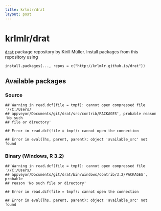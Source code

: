 ```yaml
---
title: krlmlr/drat
layout: post
---
```


# krlmlr/drat

[`drat`](https://github.com/eddelbuettel/drat) package repository by Kirill Müller.  Install packages from this repository using

```
install.packages(..., repos = c("http://krlmlr.github.io/drat"))
``` 

## Available packages

### Source


```
## Warning in read.dcf(file = tmpf): cannot open compressed file '//C:/Users/
## appveyor/Documents/git/drat/src/contrib/PACKAGES', probable reason 'No such
## file or directory'
```

```
## Error in read.dcf(file = tmpf): cannot open the connection
```

```
## Error in eval(lhs, parent, parent): object 'available_src' not found
```

### Binary (Windows, R 3.2)


```
## Warning in read.dcf(file = tmpf): cannot open compressed file '//C:/Users/
## appveyor/Documents/git/drat/bin/windows/contrib/3.2/PACKAGES', probable
## reason 'No such file or directory'
```

```
## Error in read.dcf(file = tmpf): cannot open the connection
```

```
## Error in eval(lhs, parent, parent): object 'available_src' not found
```
